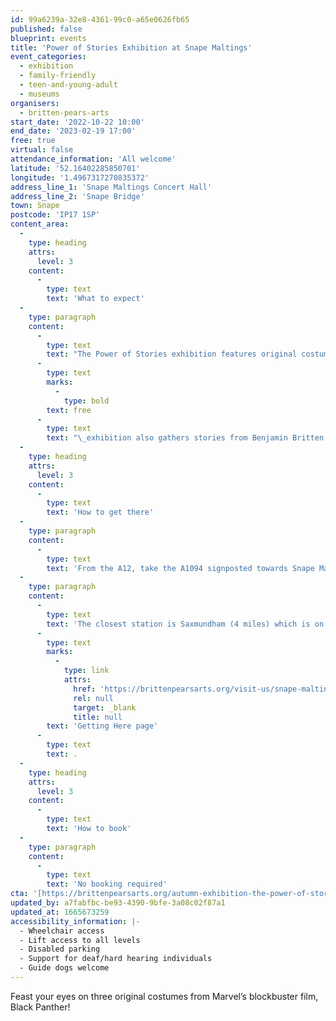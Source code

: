 ```yaml
---
id: 99a6239a-32e8-4361-99c0-a65e0626fb65
published: false
blueprint: events
title: 'Power of Stories Exhibition at Snape Maltings'
event_categories:
  - exhibition
  - family-friendly
  - teen-and-young-adult
  - museums
organisers:
  - britten-pears-arts
start_date: '2022-10-22 10:00'
end_date: '2023-02-19 17:00'
free: true
virtual: false
attendance_information: 'All welcome'
latitude: '52.16402285850701'
longitude: '1.4967317270835372'
address_line_1: 'Snape Maltings Concert Hall'
address_line_2: 'Snape Bridge'
town: Snape
postcode: 'IP17 1SP'
content_area:
  -
    type: heading
    attrs:
      level: 3
    content:
      -
        type: text
        text: 'What to expect'
  -
    type: paragraph
    content:
      -
        type: text
        text: "The Power of Stories exhibition features original costumes from Marvel’s blockbuster film, Black Panther. This\_"
      -
        type: text
        marks:
          -
            type: bold
        text: free
      -
        type: text
        text: "\_exhibition also gathers stories from Benjamin Britten and Peter Pears’ archive, local histories, and contributions from the local community, in collaboration with\_Aspire Black Suffolk\_and curator\_Devi Singh. "
  -
    type: heading
    attrs:
      level: 3
    content:
      -
        type: text
        text: 'How to get there'
  -
    type: paragraph
    content:
      -
        type: text
        text: 'From the A12, take the A1094 signposted towards Snape Maltings. Turn right at Snape Church onto the B1069, then continue through the village of Snape before turning left into Snape Maltings (postcode IP17 1SP). There is lots of free parking available on site and four electric charging points.'
  -
    type: paragraph
    content:
      -
        type: text
        text: 'The closest station is Saxmundham (4 miles) which is on the East Suffolk Ipswich - Lowestoft train line. For more information visit the Britten Pears Arts '
      -
        type: text
        marks:
          -
            type: link
            attrs:
              href: 'https://brittenpearsarts.org/visit-us/snape-maltings/getting-here'
              rel: null
              target: _blank
              title: null
        text: 'Getting Here page'
      -
        type: text
        text: .
  -
    type: heading
    attrs:
      level: 3
    content:
      -
        type: text
        text: 'How to book'
  -
    type: paragraph
    content:
      -
        type: text
        text: 'No booking required'
cta: '[https://brittenpearsarts.org/autumn-exhibition-the-power-of-stories](https://brittenpearsarts.org/autumn-exhibition-the-power-of-stories)'
updated_by: a7fabfbc-be93-4390-9bfe-3a08c02f87a1
updated_at: 1665673259
accessibility_information: |-
  - Wheelchair access
  - Lift access to all levels
  - Disabled parking
  - Support for deaf/hard hearing individuals
  - Guide dogs welcome
---
```

Feast your eyes on three original costumes from Marvel’s blockbuster film, Black Panther!